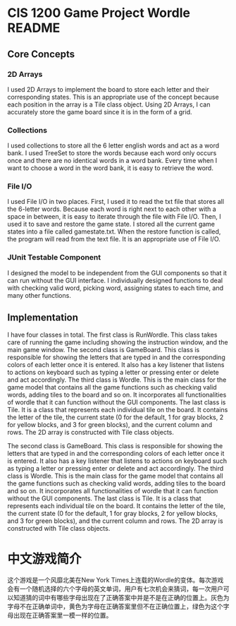 # CIS 1200 Game Project Wordle README

## Core Concepts

### 2D Arrays
I used 2D Arrays to implement the board to store each letter and their corresponding states.
This is an appropriate use of the concept because each position in the array is a Tile class object.
Using 2D Arrays, I can accurately store the game board since it is in the form of a grid.

### Collections
I used collections to store all the 6 letter english words and act as a word bank. I used TreeSet to store the words because each word only occurs once and there are no identical words in a word bank. Every time when I want to choose a word in the word bank, it is easy to retrieve the word.

### File I/O
I used File I/O in two places.
First, I used it to read the txt file that stores all the 6-letter words. Because each word is right next to each other with a space in between, it is easy to iterate through the file with File I/O. Then, I used it to save and restore the game state. I stored all the current game states into a file called gamestate.txt. When the restore function is called, the program will read from the text file. It is an appropriate use of File I/O.

### JUnit Testable Component
I designed the model to be independent from the GUI components so that it can run without the GUI interface.
I individually designed functions to deal with checking valid word, picking word, assigning states to each time, and many other functions.


## Implementation
I have four classes in total.
The first class is RunWordle. This class takes care of running the game including showing the instruction window, and the main game window.
The second class is GameBoard. This class is responsible for showing the letters that are typed in and the corresponding colors of each letter once it is entered. It also has a key listener that listens to actions on keyboard such as typing a letter or pressing enter or delete and act accordingly. The third class is Wordle. This is the main class for the game model that contains all the game functions such as checking valid words, adding tiles to the board and so on. It incorporates all functionalities of wordle that it can function without the GUI components. The last class is Tile. It is a class that represents each individual tile on the board. It contains the letter of the tile, the current state (0 for the default, 1 for gray blocks, 2 for yellow blocks, and 3 for green blocks), and the current column and rows. The 2D array is constructed with Tile class objects.

The second class is GameBoard. This class is responsible for showing the letters that are typed in and the corresponding colors of each letter once it is entered. It also has a key listener that listens to actions on keyboard such as typing a letter or pressing enter or delete and act accordingly. The third class is Wordle. This is the main class for the game model that contains all the game functions such as checking valid words, adding tiles to the board and so on. It incorporates all functionalities of wordle that it can function without the GUI components. The last class is Tile. It is a class that represents each individual tile on the board. It contains the letter of the tile, the current state (0 for the default, 1 for gray blocks, 2 for yellow blocks, and 3 for green blocks), and the current column and rows. The 2D array is constructed with Tile class objects.

# 中文游戏简介
这个游戏是一个风靡北美在New York Times上连载的Wordle的变体。每次游戏会有一个随机选择的六个字母的英文单词，用户有七次机会来猜词，每一次用户可以知道猜的词中有哪些字母出现在了正确答案中并是不是在正确的位置上。灰色为字母不在正确单词中，黄色为字母在正确答案里但不在正确位置上，绿色为这个字母出现在正确答案里一模一样的位置。

